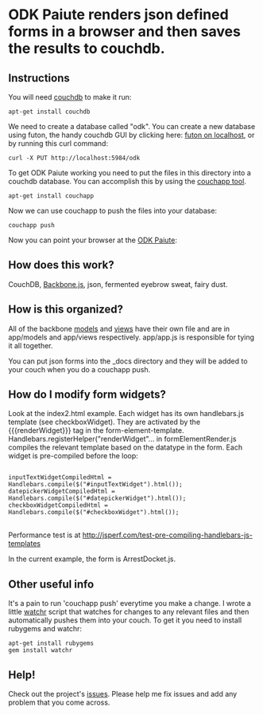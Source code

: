 ODK Paiute renders json defined forms in a browser and then saves the results to couchdb.
=========================================================================================

Instructions
------------

You will need [couchdb](http://couchdb.apache.org/) to make it run:

    apt-get install couchdb

We need to create a database called "odk". You can create a new database using futon, the handy couchdb GUI by clicking here: [futon on localhost](http://localhost:5984/_utils), or by running this curl command:

    curl -X PUT http://localhost:5984/odk

To get ODK Paiute working you need to put the files in this directory into a couchdb database. You can accomplish this by using the
[couchapp tool](http://couchapp.org/page/couchapp-python).

    apt-get install couchapp

Now we can use couchapp to push the files into your database:

    couchapp push

Now you can point your browser at the [ODK Paiute](http://localhost:5984/odk/_design/render/index.html):

How does this work?
-------------------

CouchDB, [Backbone.js](http://documentcloud.github.com/backbone), json, fermented eyebrow sweat, fairy dust.


How is this organized?
----------------------

All of the backbone [models](http://documentcloud.github.com/backbone/#Model) and [views](http://documentcloud.github.com/backbone/#Model) have their own file and are in app/models and app/views respectively. app/app.js is responsible for tying it all together.

You can put json forms into the \_docs directory and they will be added to your couch when you do a couchapp push.

How do I modify form widgets?
----------------------

Look at the index2.html example. Each widget has its own handlebars.js template (see checkboxWidget). They are activated by the {{{renderWidget}}} tag in the form-element-template. 
Handlebars.registerHelper("renderWidget"... in formElementRender.js compiles the relevant template based on the datatype in the form. Each widget is pre-compiled before the loop:
<pre>
<code>
inputTextWidgetCompiledHtml = Handlebars.compile($("#inputTextWidget").html());
datepickerWidgetCompiledHtml = Handlebars.compile($("#datepickerWidget").html());
checkboxWidgetCompiledHtml = Handlebars.compile($("#checkboxWidget").html());
</code>
</pre>

Performance test is at http://jsperf.com/test-pre-compiling-handlebars-js-templates

In the current example, the form is ArrestDocket.js.

Other useful info
-----------------

It's a pain to run 'couchapp push' everytime you make a change. I wrote a little [watchr](http://rubygems.org/gems/watchr) script that watches for changes to any relevant files and then automatically pushes them into your couch. To get it you need to install rubygems and watchr:

    apt-get install rubygems
    gem install watchr

Help!
----
Check out the project's [issues](https://github.com/mikeymckay/odk-paiute/issues). Please help me fix issues and add any problem that you come across.
